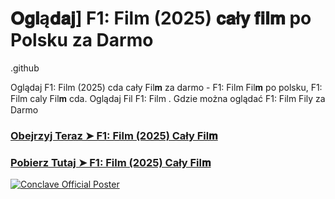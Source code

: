 # 𝐎𝐠𝐥ą𝐝𝐚𝐣] F1: Film (2025) 𝐜𝐚ł𝐲 𝐟𝐢𝐥𝐦 po Polsku za Darmo

.github

Oglądaj F1: Film (2025) cda cały Fil𝐦 za darmo - F1: Film Fil𝐦 po polsku, F1: Film caly Fil𝐦 cda. Oglądaj Fil F1: Film . Gdzie można oglądać F1: Film Fily za Darmo

<h3><a href="https://aaamiiin.com/pl/movie/911430/f1-the-movie-cu-gitov🍿">Obejrzyj Teraz ➤ F1: Film (2025) Cały Fil𝐦</a></h3>

<h3><a href="https://aaamiiin.com/pl/movie/911430/f1-the-movie-cu-gitov🍿">Pobierz Tutaj ➤ F1: Film (2025) Cały Fil𝐦</a></h3>

[![Conclave Official Poster](https://image.tmdb.org/t/p/original/tteXiw6Qd8ghvLknP5FkCEG5e0A.jpg)](https://aaamiiin.com/pl/movie/911430/f1-the-movie-cu-gitov🍿)
